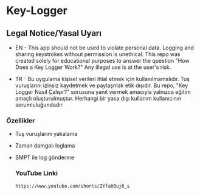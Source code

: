 # Key-Logger
## Legal Notice/Yasal Uyarı
- EN -
This app should not be used to violate personal data. Logging and sharing keystrokes without permission is unethical. This repo was created solely for educational purposes to answer the question "How Does a Key Logger Work?" Any illegal use is at the user's risk.

- TR -
Bu uygulama kişisel verileri ihlal etmek için kullanılmamalıdır. Tuş vuruşlarını izinsiz kaydetmek ve paylaşmak etik dışıdır. Bu repo, "Key Logger Nasıl Çalışır?" sorusuna yanıt vermek amacıyla yalnızca eğitim amaçlı oluşturulmuştur. Herhangi bir yasa dışı kullanım kullanıcının sorumluluğundadır.
### Özellikler
- Tuş vuruşlarını yakalama
- Zaman damgalı loglama
- SMPT ile log gönderme

  ### YouTube Linki
  ```
  https://www.youtube.com/shorts/ZYfa60uj6_s
  ```
